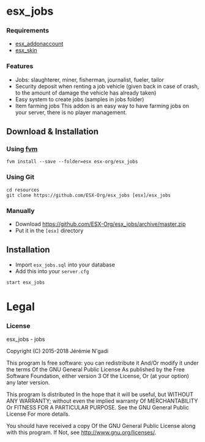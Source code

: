 # esx_jobs
### Requirements
- [esx_addonaccount](https://github.com/ESX-Org/esx_addonaccount)
- [esx_skin](https://github.com/ESX-Org/esx_skin)

### Features
- Jobs: slaughterer, miner, fisherman, journalist, fueler, tailor
- Security deposit when renting a job vehicle (given back in case of crash, to the amount of damage the vehicle has already taken)
- Easy system to create jobs (samples in jobs folder)
- Item farming jobs
This addon is an easy way to have farming jobs on your server, there is no player management.

## Download & Installation

### Using [fvm](https://github.com/qlaffont/fvm-installer)
```
fvm install --save --folder=esx esx-org/esx_jobs
```

### Using Git
```
cd resources
git clone https://github.com/ESX-Org/esx_jobs [esx]/esx_jobs
```

### Manually
- Download https://github.com/ESX-Org/esx_jobs/archive/master.zip
- Put it in the `[esx]` directory

## Installation
- Import `esx_jobs.sql` into your database
- Add this into your `server.cfg`
```
start esx_jobs
```

# Legal
### License
esx_jobs - jobs

Copyright (C) 2015-2018 Jérémie N'gadi

This program Is free software: you can redistribute it And/Or modify it under the terms Of the GNU General Public License As published by the Free Software Foundation, either version 3 Of the License, Or (at your option) any later version.

This program Is distributed In the hope that it will be useful, but WITHOUT ANY WARRANTY; without even the implied warranty Of MERCHANTABILITY Or FITNESS FOR A PARTICULAR PURPOSE. See the GNU General Public License For more details.

You should have received a copy Of the GNU General Public License along with this program. If Not, see http://www.gnu.org/licenses/.